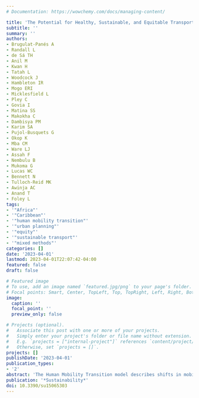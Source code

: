 ```yaml
---
# Documentation: https://wowchemy.com/docs/managing-content/

title: 'The Potential for Healthy, Sustainable, and Equitable Transport Systems in Africa and the Caribbean: A Mixed-Methods Systematic Review and Meta-Study.'
subtitle: ''
summary: ''
authors:
- Brugulat-Panés A
- Randall L
- de Sá TH
- Anil M
- Kwan H
- Tatah L
- Woodcock J
- Hambleton IR
- Mogo ERI
- Micklesfield L
- Pley C
- Govia I
- Matina SS
- Makokha C
- Dambisya PM
- Karim SA
- Pujol-Busquets G
- Okop K
- Mba CM
- Ware LJ
- Assah F
- Nembulu B
- Mukoma G
- Lucas WC
- Bennett N
- Tulloch-Reid MK
- Awinja AC
- Anand T
- Foley L
tags:
- '"Africa"'
- '"Caribbean"'
- '"human mobility transition"'
- '"urban planning"'
- '"equity"'
- '"sustainable transport"'
- '"mixed methods"'
categories: []
date: '2023-04-01'
lastmod: 2023-04-01T22:07:42-04:00
featured: false
draft: false

# Featured image
# To use, add an image named `featured.jpg/png` to your page's folder.
# Focal points: Smart, Center, TopLeft, Top, TopRight, Left, Right, BottomLeft, Bottom, BottomRight.
image:
  caption: ''
  focal_point: ''
  preview_only: false

# Projects (optional).
#   Associate this post with one or more of your projects.
#   Simply enter your project's folder or file name without extension.
#   E.g. `projects = ["internal-project"]` references `content/project/deep-learning/index.md`.
#   Otherwise, set `projects = []`.
projects: []
publishDate: '2023-04-01'
publication_types:
- '2'
abstract: 'The Human Mobility Transition model describes shifts in mobility dynamics and transport systems. The aspirational stage, ‘human urbanism’, is characterised by high active travel, universal public transport, low private vehicle use and equitable access to transport. We explored factors associated with travel behaviour in Africa and the Caribbean, investigating the potential to realise ‘human urbanism’ in this context. We conducted a mixed-methods systematic review of ten databases and grey literature for articles published between January 2008 and February 2019. We appraised study quality using Critical Appraisal Skills Programme checklists. We narratively synthesized qualitative and quantitative data, using meta-study principles to integrate the findings. We identified 39,404 studies through database searching, mining reviews, reference screening, and topic experts’ consultation. We included 129 studies (78 quantitative, 28 mixed-methods, 23 qualitative) and 33 grey literature documents. In marginalised groups, including the poor, people living rurally or peripheral to cities, women and girls, and the elderly, transport was poorly accessible, travel was characterised by high levels of walking and paratransit (informal public transport) use, and low private vehicle use. Poorly controlled urban growth (density) and sprawl (expansion), with associated informality, was a salient aspect of this context, resulting in long travel distances and the necessity of motorised transportation. There were existing population-level assets in relation to ‘human urbanism’ (high levels of active travel, good paratransit coverage, low private vehicle use) as well as core challenges (urban sprawl and informality, socioeconomic and gendered barriers to travel, poor transport accessibility). Ineffective mobility systems were a product of uncoordinated urban planning, unregulated land use and subsequent land use conflict. To realise ‘human urbanism’, integrated planning policies recognising the linkages between health, transport and equity are needed. A shift in priority from economic growth to a focus on broader population needs and the rights and wellbeing of ordinary people is required. Policymakers should focus attention on transport accessibility for the most vulnerable.'
publication: '*Sustainability*'
doi: 10.3390/su15065303
---
```

